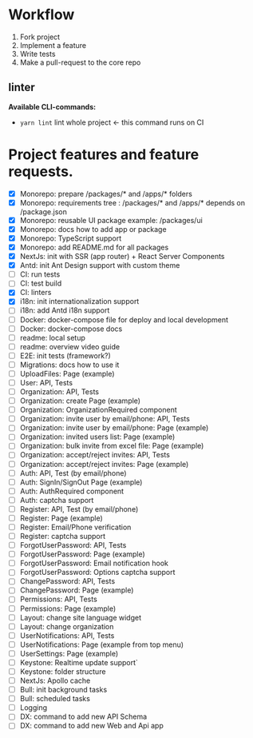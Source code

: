 # Workflow

1. Fork project
2. Implement a feature
3. Write tests
4. Make a pull-request to the core repo

## linter

**Available CLI-commands:**

- `yarn lint` lint whole project <- this command runs on CI

# Project features and feature requests.

- [x] Monorepo: prepare /packages/\* and /apps/\* folders
- [x] Monorepo: requirements tree : /packages/\* and /apps/\* depends on /package.json
- [x] Monorepo: reusable UI package example: /packages/ui
- [x] Monorepo: docs how to add app or package
- [x] Monorepo: TypeScript support
- [x] Monorepo: add README.md for all packages
- [x] NextJs: init with SSR (app router) + React Server Components
- [x] Antd: init Ant Design support with custom theme
- [ ] CI: run tests
- [ ] CI: test build
- [x] CI: linters
- [x] i18n: init internationalization support
- [ ] i18n: add Antd i18n support
- [ ] Docker: docker-compose file for deploy and local development
- [ ] Docker: docker-compose docs
- [ ] readme: local setup
- [ ] readme: overview video guide
- [ ] E2E: init tests (framework?)
- [ ] Migrations: docs how to use it
- [ ] UploadFiles: Page (example)
- [ ] User: API, Tests
- [ ] Organization: API, Tests
- [ ] Organization: create Page (example)
- [ ] Organization: OrganizationRequired component
- [ ] Organization: invite user by email/phone: API, Tests
- [ ] Organization: invite user by email/phone: Page (example)
- [ ] Organization: invited users list: Page (example)
- [ ] Organization: bulk invite from excel file: Page (example)
- [ ] Organization: accept/reject invites: API, Tests
- [ ] Organization: accept/reject invites: Page (example)
- [ ] Auth: API, Test (by email/phone)
- [ ] Auth: SignIn/SignOut Page (example)
- [ ] Auth: AuthRequired component
- [ ] Auth: captcha support
- [ ] Register: API, Test (by email/phone)
- [ ] Register: Page (example)
- [ ] Register: Email/Phone verification
- [ ] Register: captcha support
- [ ] ForgotUserPassword: API, Tests
- [ ] ForgotUserPassword: Page (example)
- [ ] ForgotUserPassword: Email notification hook
- [ ] ForgotUserPassword: Options captcha support
- [ ] ChangePassword: API, Tests
- [ ] ChangePassword: Page (example)
- [ ] Permissions: API, Tests
- [ ] Permissions: Page (example)
- [ ] Layout: change site language widget
- [ ] Layout: change organization
- [ ] UserNotifications: API, Tests
- [ ] UserNotifications: Page (example from top menu)
- [ ] UserSettings: Page (example)
- [ ] Keystone: Realtime update support`
- [ ] Keystone: folder structure
- [ ] NextJs: Apollo cache
- [ ] Bull: init background tasks
- [ ] Bull: scheduled tasks
- [ ] Logging
- [ ] DX: command to add new API Schema
- [ ] DX: command to add new Web and Api app
